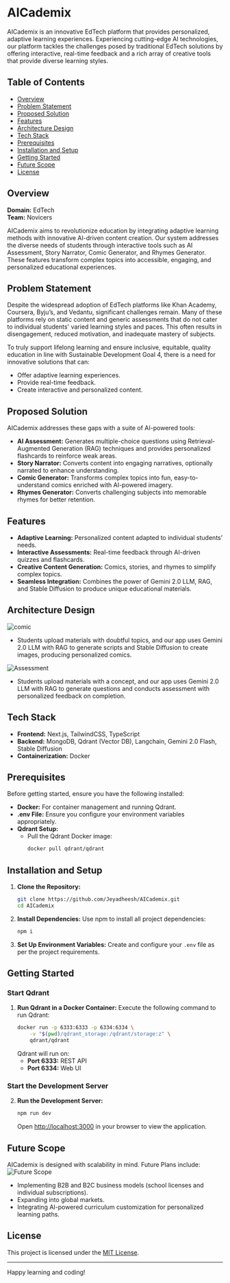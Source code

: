 
# AICademix

AICademix is an innovative EdTech platform that provides personalized, adaptive learning experiences. Experiencing cutting-edge AI technologies, our platform tackles the challenges posed by traditional EdTech solutions by offering interactive, real-time feedback and a rich array of creative tools that provide diverse learning styles.

## Table of Contents
- [Overview](#overview)
- [Problem Statement](#problem-statement)
- [Proposed Solution](#proposed-solution)
- [Features](#features)
- [Architecture Design](#architecture-design)
- [Tech Stack](#tech-stack)
- [Prerequisites](#prerequisites)
- [Installation and Setup](#installation-and-setup)
- [Getting Started](#getting-started)
- [Future Scope](#future-scope)
- [License](#license)

## Overview
**Domain:** EdTech  
**Team:** Novicers

AICademix aims to revolutionize education by integrating adaptive learning methods with innovative AI-driven content creation. Our system addresses the diverse needs of students through interactive tools such as AI Assessment, Story Narrator, Comic Generator, and Rhymes Generator. These features transform complex topics into accessible, engaging, and personalized educational experiences.

## Problem Statement
Despite the widespread adoption of EdTech platforms like Khan Academy, Coursera, Byju’s, and Vedantu, significant challenges remain. Many of these platforms rely on static content and generic assessments that do not cater to individual students' varied learning styles and paces. This often results in disengagement, reduced motivation, and inadequate mastery of subjects.

To truly support lifelong learning and ensure inclusive, equitable, quality education in line with Sustainable Development Goal 4, there is a need for innovative solutions that can:
- Offer adaptive learning experiences.
- Provide real-time feedback.
- Create interactive and personalized content.

## Proposed Solution
AICademix addresses these gaps with a suite of AI-powered tools:
- **AI Assessment:** Generates multiple-choice questions using Retrieval-Augmented Generation (RAG) techniques and provides personalized flashcards to reinforce weak areas.
- **Story Narrator:** Converts content into engaging narratives, optionally narrated to enhance understanding.
- **Comic Generator:** Transforms complex topics into fun, easy-to-understand comics enriched with AI-powered imagery.
- **Rhymes Generator:** Converts challenging subjects into memorable rhymes for better retention.

## Features
- **Adaptive Learning:** Personalized content adapted to individual students’ needs.
- **Interactive Assessments:** Real-time feedback through AI-driven quizzes and flashcards.
- **Creative Content Generation:** Comics, stories, and rhymes to simplify complex topics.
- **Seamless Integration:** Combines the power of Gemini 2.0 LLM, RAG, and Stable Diffusion to produce unique educational materials.

## Architecture Design
![comic](https://github.com/user-attachments/assets/439e675b-484f-4d49-a69c-34d14aa70c68)

- Students upload materials with doubtful topics, and our app uses Gemini 2.0  LLM with RAG to generate scripts and Stable Diffusion to create images, producing personalized comics.

![Assessment](https://github.com/user-attachments/assets/e9f5131b-8738-465f-b077-582b1274184d)

- Students upload materials with a concept, and our app uses Gemini 2.0 LLM with RAG to generate questions and conducts assessment with personalized feedback on completion.

## Tech Stack
- **Frontend:** Next.js, TailwindCSS, TypeScript
- **Backend:** MongoDB, Qdrant (Vector DB), Langchain, Gemini 2.0 Flash, Stable Diffusion
- **Containerization:** Docker

## Prerequisites
Before getting started, ensure you have the following installed:
- **Docker:** For container management and running Qdrant.
- **.env File:** Ensure you configure your environment variables appropriately.
- **Qdrant Setup:**
  - Pull the Qdrant Docker image:
    ```bash
    docker pull qdrant/qdrant
    ```

## Installation and Setup
1. **Clone the Repository:**
   ```bash
   git clone https://github.com/Jeyadheesh/AICademix.git
   cd AICademix
   ```

2. **Install Dependencies:**
   Use npm to install all project dependencies:
   ```bash
   npm i
   ```

3. **Set Up Environment Variables:**
   Create and configure your `.env` file as per the project requirements.

## Getting Started
### Start Qdrant
1. **Run Qdrant in a Docker Container:**
   Execute the following command to run Qdrant:
   ```bash
   docker run -p 6333:6333 -p 6334:6334 \
       -v "$(pwd)/qdrant_storage:/qdrant/storage:z" \
       qdrant/qdrant
   ```
   Qdrant will run on:
   - **Port 6333:** REST API
   - **Port 6334:** Web UI

### Start the Development Server
2. **Run the Development Server:**
   ```bash
   npm run dev
   ```
   Open [http://localhost:3000](http://localhost:3000) in your browser to view the application.

## Future Scope
AICademix is designed with scalability in mind. Future Plans include:
![Future Scope](https://github.com/user-attachments/assets/4c5b3438-9751-4ad8-80a9-da91ef1168e3)

- Implementing B2B and B2C business models (school licenses and individual subscriptions).
- Expanding into global markets.
- Integrating AI-powered curriculum customization for personalized learning paths.



## License
This project is licensed under the [MIT License](LICENSE).

---

Happy learning and coding!
